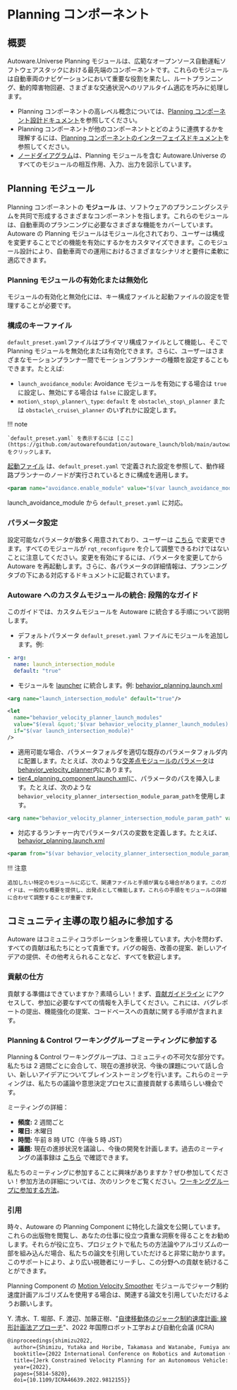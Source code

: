 # Planning コンポーネント

## 概要

Autoware.Universe Planning モジュールは、広範なオープンソース自動運転ソフトウェアスタックにおける最先端のコンポーネントです。これらのモジュールは自動車両のナビゲーションにおいて重要な役割を果たし、ルートプランニング、動的障害物回避、さまざまな交通状況へのリアルタイム適応を巧みに処理します。

- Planning コンポーネントの高レベル概念については、[Planning コンポーネント設計ドキュメント](https://autowarefoundation.github.io/autoware-documentation/main/design/autoware-architecture/planning/)を参照してください。
- Planning コンポーネントが他のコンポーネントとどのように連携するかを理解するには、[Planning コンポーネントのインターフェイスドキュメント](https://autowarefoundation.github.io/autoware-documentation/main/design/autoware-interfaces/components/planning/)を参照してください。
- [ノードダイアグラム](https://autowarefoundation.github.io/autoware-documentation/main/design/autoware-architecture/node-diagram/)は、Planning モジュールを含む Autoware.Universe のすべてのモジュールの相互作用、入力、出力を図示しています。

## Planning モジュール

Planning コンポーネントの **モジュール** は、ソフトウェアのプランニングシステムを共同で形成するさまざまなコンポーネントを指します。これらのモジュールは、自動車両のプランニングに必要なさまざまな機能をカバーしています。Autoware の Planning モジュールはモジュール化されており、ユーザーは構成を変更することでどの機能を有効にするかをカスタマイズできます。このモジュール設計により、自動車両での運用におけるさまざまなシナリオと要件に柔軟に適応できます。

### Planning モジュールの有効化または無効化

モジュールの有効化と無効化には、キー構成ファイルと起動ファイルの設定を管理することが必要です。

### 構成のキーファイル

`default_preset.yaml`ファイルはプライマリ構成ファイルとして機能し、そこで Planning モジュールを無効化または有効化できます。さらに、ユーザーはさまざまなモーションプランナー間でモーションプランナーの種類を設定することもできます。たとえば:

- `launch_avoidance_module`: Avoidance モジュールを有効にする場合は `true` に設定し、無効にする場合は `false` に設定します。
- `motion\_stop\_planner\_type`: `default` を `obstacle\_stop\_planner` または `obstacle\_cruise\_planner` のいずれかに設定します。

!!! note

    `default_preset.yaml` を表示するには [ここ](https://github.com/autowarefoundation/autoware_launch/blob/main/autoware_launch/config/planning/preset/default_preset.yaml)をクリックします。

[起動ファイル](https://github.com/autowarefoundation/autoware.universe/tree/main/launch/tier4_planning_launch/launch/scenario_planning/lane_driving) は、`default_preset.yaml` で定義された設定を参照して、動作経路プランナーのノードが実行されているときに構成を適用します。


```xml
<param name="avoidance.enable_module" value="$(var launch_avoidance_module)"/>
```

launch_avoidance_module から `default_preset.yaml` に対応。

### パラメータ設定

設定可能なパラメータが数多く用意されており、ユーザーは [こちら](https://github.com/autowarefoundation/autoware_launch/tree/main/autoware_launch/config/planning) で変更できます。すべてのモジュールが `rqt_reconfigure` を介して調整できるわけではないことに注意してください。変更を有効にするには、パラメータを変更してから Autoware を再起動します。さらに、各パラメータの詳細情報は、プランニングタブの下にある対応するドキュメントに記載されています。

### Autoware へのカスタムモジュールの統合: 段階的なガイド

このガイドでは、カスタムモジュールを Autoware に統合する手順について説明します。

- デフォルトパラメータ `default_preset.yaml` ファイルにモジュールを追加します。例:


```yaml
- arg:
  name: launch_intersection_module
  default: "true"
```

- モジュールを [launcher](https://github.com/autowarefoundation/autoware.universe/tree/main/launch/tier4_planning_launch/launch/scenario_planning) に統合します。例: [behavior_planning.launch.xml](https://github.com/autowarefoundation/autoware.universe/blob/main/launch/tier4_planning_launch/launch/scenario_planning/lane_driving/behavior_planning/behavior_planning.launch.xml)


```xml
<arg name="launch_intersection_module" default="true"/>

<let
  name="behavior_velocity_planner_launch_modules"
  value="$(eval &quot;'$(var behavior_velocity_planner_launch_modules)' + 'behavior_velocity_planner::IntersectionModulePlugin, '&quot;)"
  if="$(var launch_intersection_module)"
/>
```

- 適用可能な場合、パラメータフォルダを適切な既存のパラメータフォルダ内に配置します。たとえば、次のような[交差点モジュールのパラメータ](https://github.com/autowarefoundation/autoware_launch/blob/main/autoware_launch/config/planning/scenario_planning/lane_driving/behavior_planning/behavior_velocity_planner/intersection.param.yaml)は[behavior_velocity_planner](https://github.com/autowarefoundation/autoware_launch/tree/main/autoware_launch/config/planning/scenario_planning/lane_driving/behavior_planning/behavior_velocity_planner)内にあります。
- [tier4_planning_component.launch.xml](https://github.com/autowarefoundation/autoware_launch/blob/main/autoware_launch/launch/components/tier4_planning_component.launch.xml)に、パラメータのパスを挿入します。たとえば、次のような`behavior_velocity_planner_intersection_module_param_path`を使用します。


```xml
<arg name="behavior_velocity_planner_intersection_module_param_path" value="$(var behavior_velocity_config_path)/intersection.param.yaml"/>
```

- 対応するランチャー内でパラメータパスの変数を定義します。たとえば、[behavior_planning.launch.xml](https://github.com/autowarefoundation/autoware.universe/blob/04aa54bf5fb0c88e70198ca74b9ac343cc3457bf/launch/tier4_planning_launch/launch/scenario_planning/lane_driving/behavior_planning/behavior_planning.launch.xml#L191)


```xml
<param from="$(var behavior_velocity_planner_intersection_module_param_path)"/>
```

!!! 注意

    追加したい特定のモジュールに応じて、関連ファイルと手順が異なる場合があります。このガイドは、一般的な概要を提供し、出発点として機能します。これらの手順をモジュールの詳細に合わせて調整することが重要です。

## コミュニティ主導の取り組みに参加する

Autoware はコミュニティコラボレーションを重視しています。大小を問わず、すべての貢献は私たちにとって貴重です。バグの報告、改善の提案、新しいアイデアの提供、その他考えられることなど、すべてを歓迎します。

### 貢献の仕方

貢献する準備はできていますか？素晴らしい！まず、[貢献ガイドライン](https://autowarefoundation.github.io/autoware-documentation/main/contributing/) にアクセスして、参加に必要なすべての情報を入手してください。これには、バグレポートの提出、機能強化の提案、コードベースへの貢献に関する手順が含まれます。

### Planning & Control ワーキンググループミーティングに参加する

Planning & Control ワーキンググループは、コミュニティの不可欠な部分です。私たちは 2 週間ごとに会合して、現在の進捗状況、今後の課題について話し合い、新しいアイデアについてブレインストーミングを行います。これらのミーティングは、私たちの議論や意思決定プロセスに直接貢献する素晴らしい機会です。

ミーティングの詳細：

- **頻度:** 2 週間ごと
- **曜日:** 木曜日
- **時間:** 午前 8 時 UTC（午後 5 時 JST）
- **議題:** 現在の進捗状況を議論し、今後の開発を計画します。過去のミーティングの議事録は [こちら](https://github.com/orgs/autowarefoundation/discussions?discussions_q=is%3Aopen+label%3Ameeting%3Aplanning-control-wg+) で確認できます。

私たちのミーティングに参加することに興味がありますか？ぜひ参加してください！参加方法の詳細については、次のリンクをご覧ください。[ワーキンググループに参加する方法](https://github.com/autowarefoundation/autoware-projects/wiki/Autoware-Planning-Control-Working-Group#how-to-participate-in-the-working-group)。

### 引用

時々、Autoware の Planning Component に特化した論文を公開しています。これらの出版物を閲覧し、あなたの仕事に役立つ貴重な洞察を得ることをお勧めします。それらが役に立ち、プロジェクトで私たちの方法論やアルゴリズムの一部を組み込んだ場合、私たちの論文を引用していただけると非常に助かります。このサポートにより、より広い視聴者にリーチし、この分野への貢献を続けることができます。

Planning Component の [Motion Velocity Smoother](./autoware_velocity_smoother/README.md) モジュールでジャーク制約速度計画アルゴリズムを使用する場合は、関連する論文を引用していただけるようお願いします。

<!-- cspell:ignore Shimizu, Horibe, Watanabe, Kato -->

Y. 清水、T. 堀部、F. 渡辺、加藤正樹、"[自律移動体のジャーク制約速度計画: 線形計画法アプローチ](https://arxiv.org/abs/2202.10029)"、2022 年国際ロボット工学および自動化会議 (ICRA)


```tex
@inproceedings{shimizu2022,
  author={Shimizu, Yutaka and Horibe, Takamasa and Watanabe, Fumiya and Kato, Shinpei},
  booktitle={2022 International Conference on Robotics and Automation (ICRA)},
  title={Jerk Constrained Velocity Planning for an Autonomous Vehicle: Linear Programming Approach},
  year={2022},
  pages={5814-5820},
  doi={10.1109/ICRA46639.2022.9812155}}
```

